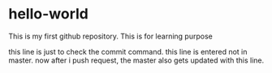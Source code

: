 # hello-world
This is my first github repository.  This is for learning purpose

this line is just to check the commit command. this line is entered not in master. now after i push request, the master also gets updated with this line.
